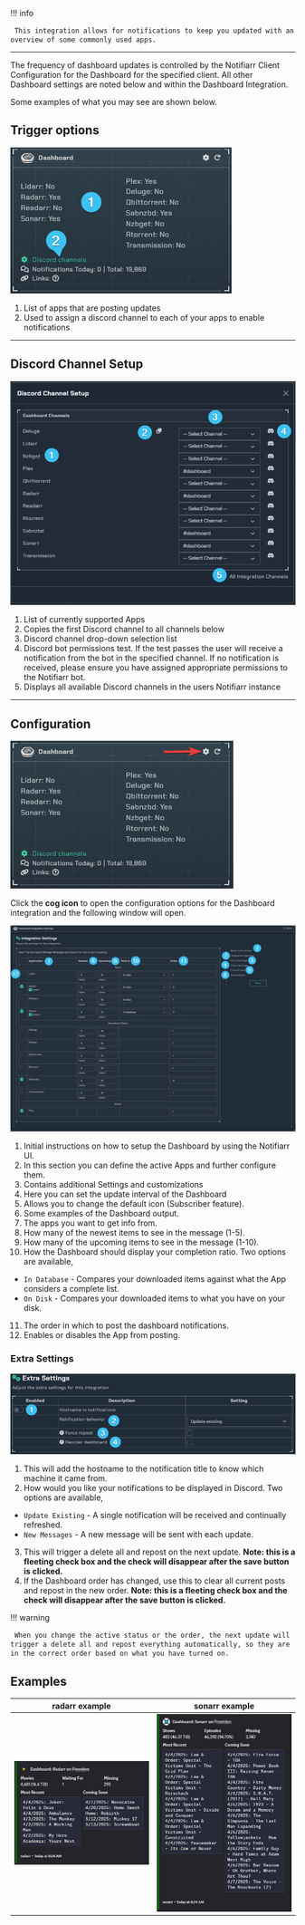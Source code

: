 !!! info

     This integration allows for notifications to keep you updated with an overview of some commonly used apps.

---

The frequency of dashboard updates is controlled by the Notifiarr Client Configuration for the Dashboard for the specified client. All other Dashboard settings are noted below and within the Dashboard Integration.

Some examples of what you may see are shown below.


## Trigger options

![trigger_channels_new.png](../../assets/screenshots/integrations/dashboard/trigger_channels_new.png)

1. List of apps that are posting updates
2. Used to assign a discord channel to each of your apps to enable notifications

---

## Discord Channel Setup

![discord_channel_setup_new.png](../../assets/screenshots/integrations/dashboard/discord_channel_setup_new.png)

1. List of currently supported Apps
1. Copies the first Discord channel to all channels below
1. Discord channel drop-down selection list
1. Discord bot permissions test. If the test passes the user will receive a notification from the bot in the specified channel. If no notification is received, please ensure you have assigned appropriate permissions to the Notifiarr bot.
1. Displays all available Discord channels in the users Notifiarr instance

---

## Configuration

![open_configuration_new.png](../../assets/screenshots/integrations/dashboard/open_configuration_new.png)

Click the **cog icon** to open the configuration options for the Dashboard integration and the following window will open.

![integration_settings.png](../../assets/screenshots/integrations/dashboard/integration_settings.png)

1. Initial instructions on how to setup the Dashboard by using the Notifiarr UI.
1. In this section you can define the active Apps and further configure them.
1. Contains additional Settings and customizations
1. Here you can set the update interval of the Dashboard
1. Allows you to change the default icon (Subscriber feature).
1. Some examples of the Dashboard output.
1. The apps you want to get info from.
1. How many of the newest items to see in the message (1-5).
1. How many of the upcoming items to see in the message (1-10).
1. How the Dashboard should display your completion ratio. Two options are available,
  - `In Database` - Compares your downloaded items against what the App considers a complete list.
  - `On Disk` - Compares your downloaded items to what you have on your disk.
11. The order in which to post the dashboard notifications.
1. Enables or disables the App from posting.

### Extra Settings

![extra_settings.png](../../assets/screenshots/integrations/dashboard/extra_settings.png)

1. This will add the hostname to the notification title to know which machine it came from.
1. How would you like your notifications to be displayed in Discord. Two options are available,
  - `Update Existing` - A single notification will be received and continually refreshed.
  - `New Messages` - A new message will be sent with each update.
3. This will trigger a delete all and repost on the next update. **Note: this is a fleeting check box and the check will disappear after the save button is clicked.**
1. If the Dashboard order has changed, use this to clear all current posts and repost in the new order. **Note: this is a fleeting check box and the check will disappear after the save button is clicked.**

!!! warning

     When you change the active status or the order, the next update will trigger a delete all and repost everything automatically, so they are in the correct order based on what you have turned on.

## Examples

radarr example             |  sonarr example
:-------------------------:|:-------------------------:
![example-radarr.ping](../../assets/screenshots/integrations/dashboard/dashboard-example-radarr.png)  |  ![example-sonarr.png](../../assets/screenshots/integrations/dashboard/dashboard-example-sonarr.png)

